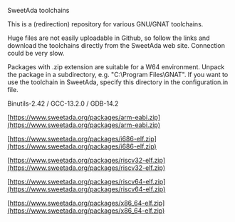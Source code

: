 
SweetAda toolchains

This is a (redirection) repository for various GNU/GNAT toolchains.

Huge files are not easily uploadable in Github, so follow the links and
download the toolchains directly from the SweetAda web site. Connection
could be very slow.

Packages with .zip extension are suitable for a W64 environment. Unpack the
package in a subdirectory, e.g. "C:\Program Files\GNAT". If you want to use
the toolchain in SweetAda, specify this directory in the configuration.in
file.

Binutils-2.42 / GCC-13.2.0 / GDB-14.2

[https://www.sweetada.org/packages/arm-eabi.zip](https://www.sweetada.org/packages/arm-eabi.zip)

[https://www.sweetada.org/packages/i686-elf.zip](https://www.sweetada.org/packages/i686-elf.zip)

[https://www.sweetada.org/packages/riscv32-elf.zip](https://www.sweetada.org/packages/riscv32-elf.zip)

[https://www.sweetada.org/packages/riscv64-elf.zip](https://www.sweetada.org/packages/riscv64-elf.zip)

[https://www.sweetada.org/packages/x86_64-elf.zip](https://www.sweetada.org/packages/x86_64-elf.zip)

